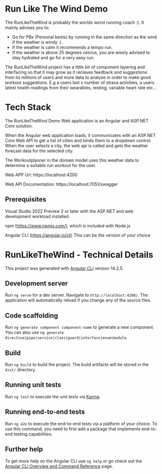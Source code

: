 # Run Like The Wind Demo

The RunLikeTheWind is probably the worlds worst running coach :). It mainly advises you to:  

* Go for PBs (Personal bests) by running in the same direction as the wind if the weather is windy :) . 
* If the weather is calm it recommends a tempo run. 
* If the weather is above 25 degrees celcius, you are wisely advised to stay hydrated and go for a very easy run. 

The RunLikeTheWind project has a little bit of component layering and interfacing so that it may grow as it recieves feedback and suggestions from its millions of users and more data to analyse in order to make good workout suggestions. E.g a users last x number of strava activities, a users latest health readings from their wearables, resting, variable heart rate etc...




# Tech Stack
The RunLikeTheWind Demo Web application is an Angular and ASP.NET Core solution. 

When the Angular web application loads, it communicates with an ASP.NET Core Web API to get a list of cities and binds them to a dropdown control.  When the user selects a city, the web api is called and gets the weather forecast data for the selected city.

The Workoutplanner in the domain model uses this weather data to determine a suitable run workout for the user. 



Web APP Url:            https://localhost:4200

Web API Documentation:  https://localhost:7051/swagger


## Prerequisites

Visual Studio 2022 Preview 2 or later with the ASP.NET and web development workload installed.

npm (https://www.npmjs.com/), which is included with Node.js

Angular CLI (https://angular.io/cli) This can be the version of your choice






# RunLikeTheWind  - Technical Details

This project was generated with [Angular CLI](https://github.com/angular/angular-cli) version 14.2.5.

## Development server

Run `ng serve` for a dev server. Navigate to `http://localhost:4200/`. The application will automatically reload if you change any of the source files.

## Code scaffolding

Run `ng generate component component-name` to generate a new component. You can also use `ng generate directive|pipe|service|class|guard|interface|enum|module`.

## Build

Run `ng build` to build the project. The build artifacts will be stored in the `dist/` directory.

## Running unit tests

Run `ng test` to execute the unit tests via [Karma](https://karma-runner.github.io).

## Running end-to-end tests

Run `ng e2e` to execute the end-to-end tests via a platform of your choice. To use this command, you need to first add a package that implements end-to-end testing capabilities.

## Further help

To get more help on the Angular CLI use `ng help` or go check out the [Angular CLI Overview and Command Reference](https://angular.io/cli) page.

